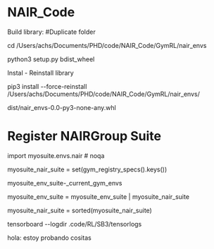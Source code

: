 # NAIR_Code

Build library: #Duplicate folder
  
  cd /Users/achs/Documents/PHD/code/NAIR_Code/GymRL/nair_envs
  
  python3 setup.py bdist_wheel

Instal - Reinstall library
 
 pip3 install --force-reinstall /Users/achs/Documents/PHD/code/NAIR_Code/GymRL/nair_envs/
 
 dist/nair_envs-0.0-py3-none-any.whl

 # Register NAIRGroup Suite
 import myosuite.envs.nair # noqa
 
 myosuite_nair_suite = set(gym_registry_specs().keys())
 
 myosuite_env_suite-_current_gym_envs
 
 myosuite_env_suite  = myosuite_env_suite | myosuite_nair_suite
 
 myosuite_nair_suite = sorted(myosuite_nair_suite)

tensorboard --logdir .code/RL/SB3/tensorlogs

hola: estoy probando cositas
